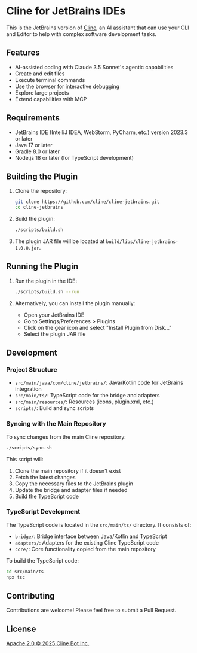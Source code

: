 # Cline for JetBrains IDEs

This is the JetBrains version of [Cline](https://github.com/cline/cline), an AI assistant that can use your CLI and Editor to help with complex software development tasks.

## Features

- AI-assisted coding with Claude 3.5 Sonnet's agentic capabilities
- Create and edit files
- Execute terminal commands
- Use the browser for interactive debugging
- Explore large projects
- Extend capabilities with MCP

## Requirements

- JetBrains IDE (IntelliJ IDEA, WebStorm, PyCharm, etc.) version 2023.3 or later
- Java 17 or later
- Gradle 8.0 or later
- Node.js 18 or later (for TypeScript development)

## Building the Plugin

1. Clone the repository:
   ```bash
   git clone https://github.com/cline/cline-jetbrains.git
   cd cline-jetbrains
   ```

2. Build the plugin:
   ```bash
   ./scripts/build.sh
   ```

3. The plugin JAR file will be located at `build/libs/cline-jetbrains-1.0.0.jar`.

## Running the Plugin

1. Run the plugin in the IDE:
   ```bash
   ./scripts/build.sh --run
   ```

2. Alternatively, you can install the plugin manually:
   - Open your JetBrains IDE
   - Go to Settings/Preferences > Plugins
   - Click on the gear icon and select "Install Plugin from Disk..."
   - Select the plugin JAR file

## Development

### Project Structure

- `src/main/java/com/cline/jetbrains/`: Java/Kotlin code for JetBrains integration
- `src/main/ts/`: TypeScript code for the bridge and adapters
- `src/main/resources/`: Resources (icons, plugin.xml, etc.)
- `scripts/`: Build and sync scripts

### Syncing with the Main Repository

To sync changes from the main Cline repository:

```bash
./scripts/sync.sh
```

This script will:
1. Clone the main repository if it doesn't exist
2. Fetch the latest changes
3. Copy the necessary files to the JetBrains plugin
4. Update the bridge and adapter files if needed
5. Build the TypeScript code

### TypeScript Development

The TypeScript code is located in the `src/main/ts/` directory. It consists of:

- `bridge/`: Bridge interface between Java/Kotlin and TypeScript
- `adapters/`: Adapters for the existing Cline TypeScript code
- `core/`: Core functionality copied from the main repository

To build the TypeScript code:

```bash
cd src/main/ts
npx tsc
```

## Contributing

Contributions are welcome! Please feel free to submit a Pull Request.

## License

[Apache 2.0 © 2025 Cline Bot Inc.](../LICENSE)